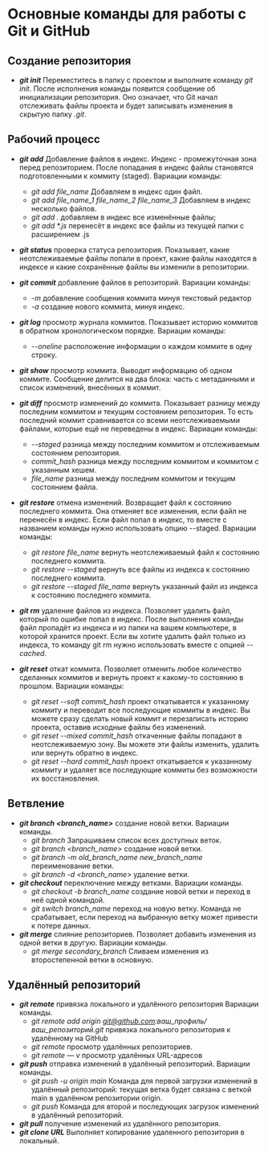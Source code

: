 # Основные команды для работы с Git и GitHub

## Создание репозитория
* ___git init___ Переместитесь в папку с проектом и выполните команду *git init*.
После исполнения команды появится сообщение об инициализации репозитория.
Оно означает, что Git начал отслеживать файлы проекта и будет записывать изменения в скрытую папку *.git*.

## Рабочий процесс
* ___git add___ Добавление файлов в индекс. Индекс - промежуточная зона перед репозиторием. 
После попадания в индекс файлы становятся подготовленными к коммиту (staged).
 Вариации команды:
    * *git add file_name* Добавляем в индекс один файл.
    * *git add file_name_1 file_name_2 file_name_3* Добавляем в индекс несколько файлов.
    * *git add .* добавляем в индекс все изменённые файлы; 
    * _git add *.js_ перенесёт в индекс все файлы из текущей папки с расширением .js

* ___git status___ проверка статуса репозитория. Показывает, какие неотслеживаемые файлы попали в проект, какие файлы находятся в индексе и какие сохранённые файлы вы изменили в репозитории.
* ___git commit___ добавление файлов в репозиторий. Вариации команды:
    + *-m* добавление сообщения коммита минуя текстовый редактор
    + *-a* создание нового коммита, минуя индекс. 
* ___git log___ просмотр журнала коммитов. Показывает историю коммитов в обратном хронологическом порядке.
Вариации команды:
    + *--oneline* расположение информации о каждом коммите в одну строку.
* ___git show___ просмотр коммита. Выводит информацию об одном коммите. Сообщение делится на два блока: часть с метаданными и список изменений, внесённых в коммит.
* ___git diff___ просмотр изменений до коммита. Показывает разницу между последним коммитом и текущим состоянием репозитория. То есть последний коммит сравнивается со всеми неотслеживаемыми файлами, которые ещё не переведены в индекс.
Вариации команды: 
    + *--staged* разница между последним коммитом и отслеживаемым состоянием репозитория.
    + *commit_hash* разница между последним коммитом и коммитом с указанным хешем.
    + *file_name* разница между последним коммитом и текущим состоянием файла.
* ___git restore___ отмена изменений. Возвращает файл к состоянию последнего коммита. Она отменяет все изменения, если файл не перенесён в индекс. Если файл попал в индекс, то вместе с названием команды нужно использовать опцию --staged.
Вариации команды:
    + *git restore file_name* вернуть неотслеживаемый файл к состоянию последнего коммита.
    + *git restore --staged* вернуть все файлы из индекса к состоянию последнего коммита.
    + *git restore --staged file_name* вернуть указанный файл из индекса к состоянию последнего коммита.
* ___git rm___ удаление файлов из индекса. Позволяет удалить файл, который по ошибке попал в индекс.
После выполнения команды файл пропадёт из индекса и из папки на вашем компьютере, в которой хранится проект.
Если вы хотите удалить файл только из индекса, то команду git rm нужно использовать вместе с опцией *--cached*.
* ___git reset___ откат коммита. Позволяет отменить любое количество сделанных коммитов и вернуть проект к какому-то состоянию в прошлом.
Вариации команды:
    + *git reset --soft commit_hash* проект откатывается к указанному коммиту и переводит все последующие коммиты в индекс. Вы можете сразу сделать новый коммит и перезаписать историю проекта, оставив исходные файлы без изменений.
    + *git reset --mixed commit_hash* откаченные файлы попадают в неотслеживаемую зону. Вы можете эти файлы изменить, удалить или вернуть обратно в индекс.
    + *git reset --hard commit_hash* проект откатывается к указанному коммиту и удаляет все последующие коммиты без возможности их восстановления.

## Ветвление
* ___git branch <branch_name>___ создание новой ветки. 
Вариации команды.
    + *git branch* Запрашиваем список всех доступных веток.
    + *git branch <branch_name>* создание новой ветки.
    + *git branch -m old_branch_name new_branch_name* переименование ветки.
    + *git branch -d <branch_name>* удаление ветки.
* ___git checkout___ переключение между ветками. 
Вариации команды.
    + *git checkout -b branch_name* создание новой ветки и переход в неё одной командой.
    + *git switch branch_name* переход на новую ветку. Команда не срабатывает, если переход на выбранную ветку может привести к потере данных.
* ___git merge___ слияние репозиториев. Позволяет добавить изменения из одной ветки в другую.
Вариации команды.
    + *git merge secondary_branch* Сливаем изменения из второстепенной ветки в основную.

## Удалённый репозиторий
* ___git remote___ привязка локального и удалённого репозитория
Вариации команды.
    + *git remote add origin git@github.com:ваш_профиль/ваш_репозиторий.git* привязка локального репозитория к удалённому на GitHub
    + *git remote* просмотр удалённых репозиториев.
    + *git remote — v* просмотр удалённых URL-адресов
* ___git push___ отправка изменений в удалённый репозиторий.
Вариации команды.
    + *git push -u origin main* Команда для первой загрузки изменений в удалённый репозиторий: текущая ветка будет связана
     с веткой main в удалённом репозитории origin.
    + *git push* Команда для второй и последующих загрузок изменений в удалённый репозиторий.
* ___git pull___ получение изменений из удалённого репозитория. 
* ___git clone URL___ Выполняет копирование удаленного репозитория в локальный.